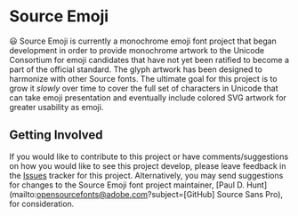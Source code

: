 # Source Emoji

😃 Source Emoji is currently a monochrome emoji font project that began development in order to provide monochrome artwork to the Unicode Consortium for emoji candidates that have not yet been ratified to become a part of the official standard. The glyph artwork has been designed to harmonize with other Source fonts. The ultimate goal for this project is to grow it *slowly* over time to cover the full set of characters in Unicode that can take emoji presentation and eventually include colored SVG artwork for greater usability as emoji.

## Getting Involved

If you would like to contribute to this project or have comments/suggestions on how you would like to see this project develop, please leave feedback in the [Issues](https://github.com/adobe-fonts/source-emoji/issues) tracker for this project. Alternatively, you may send suggestions for changes to the Source Emoji font project maintainer, [Paul D. Hunt](mailto:opensourcefonts@adobe.com?subject=[GitHub] Source Sans Pro), for consideration.

